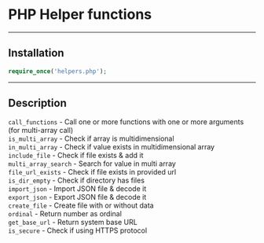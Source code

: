 # PHP Helper functions
---
## Installation
```php
require_once('helpers.php');
```
---
## Description
<code>call_functions</code>      - Call one or more functions with one or more arguments (for multi-array call)<br/>
<code>is_multi_array</code>      - Check if array is multidimensional<br/>
<code>in_multi_array</code>      - Check if value exists in multidimensional array<br/>
<code>include_file</code>        - Check if file exists & add it<br/>
<code>multi_array_search</code>  - Search for value in multi array<br/>
<code>file_url_exists</code>     - Check if file exists in provided url<br/>
<code>is_dir_empty</code>        - Check if directory has files<br/>
<code>import_json</code>         - Import JSON file & decode it<br/>
<code>export_json</code>         - Export JSON file & decode it<br/>
<code>create_file</code>         - Create file with or without data<br/>
<code>ordinal</code>             - Return number as ordinal<br/>
<code>get_base_url</code>        - Return system base URL<br/>
<code>is_secure</code>           - Check if using HTTPS protocol<br/>
